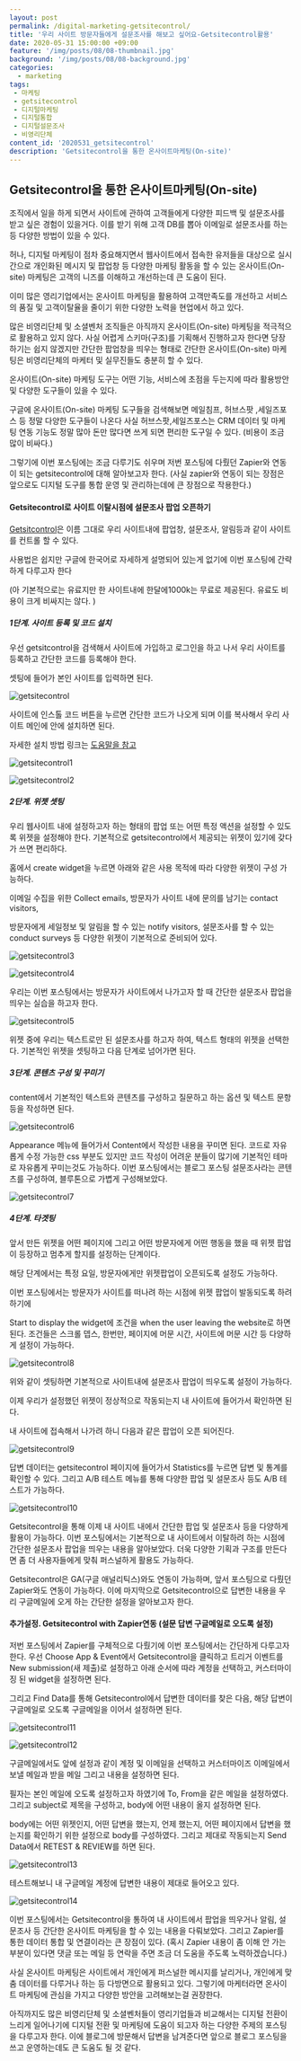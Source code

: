 ```yaml
---
layout: post
permalink: /digital-marketing-getsitecontrol/
title: '우리 사이트 방문자들에게 설문조사를 해보고 싶어요-Getsitecontrol활용'
date: 2020-05-31 15:00:00 +09:00
feature: '/img/posts/08/08-thumbnail.jpg'
background: '/img/posts/08/08-background.jpg'
categories:
  - marketing
tags:
 - 마케팅
 - getsitecontrol
 - 디지털마케팅
 - 디지털통합
 - 디지털설문조사
 - 비영리단체
content_id: '2020531_getsitecontrol'
description: 'Getsitecontrol을 통한 온사이트마케팅(On-site)'
---
```


## Getsitecontrol을 통한 온사이트마케팅(On-site)

조직에서 일을 하게 되면서 사이트에 관하여 고객들에게 다양한 피드백 및 설문조사를 받고 싶은 경험이 있을거다. 이를 받기 위해 고객 DB를 뽑아 이메일로 설문조사를 하는 등 다양한 방법이 있을 수 있다.

허나, 디지털 마케팅이 점차 중요해지면서 웹사이트에서 접속한 유저들을 대상으로 실시간으로 개인화된 메시지 및 팝업창 등 다양한 마케팅 활동을 할 수 있는 온사이트(On-site) 마케팅은 고객의 니즈를 이해하고 개선하는데 큰 도움이 된다.

이미 많은 영리기업에서는 온사이트 마케팅을 활용하여 고객만족도를 개선하고 서비스의 품질 및 고객이탈율을 줄이기 위한 다양한 노력을 현업에서 하고 있다.

많은 비영리단체 및 소셜벤처 조직들은 아직까지 온사이트(On-site) 마케팅을 적극적으로 활용하고 있지 않다. 사실 어렵게 스키마(구조)를 기획해서 진행하고자 한다면 당장 하기는 쉽지 않겠지만 간단한 팝업창을 띄우는 형태로 간단한 온사이트(On-site) 마케팅은 비영리단체의 마케터 및 실무진들도 충분히 할 수 있다.

온사이트(On-site) 마케팅 도구는 어떤 기능, 서비스에 초점을 두는지에 따라 활용방안 및 다양한 도구들이 있을 수 있다.

구글에 온사이트(On-site) 마케팅 도구들을 검색해보면 메일침프, 허브스팟 ,세일즈포스 등 정말 다양한 도구들이 나온다 사실 허브스팟,세일즈포스는 CRM 데이터 및 마케팅 연동 기능도 정말 많아 돈만 많다면 쓰게 되면 편리한 도구일 수 있다. (비용이 조금 많이 비싸다.)

그렇기에 이번 포스팅에는 조금 다루기도 쉬우며 저번 포스팅에 다뤘던 Zapier와 연동이 되는 getsitecontrol에 대해 알아보고자 한다. (사실 zapier와 연동이 되는 장점은 앞으로도 디지털 도구를 통합 운영 및 관리하는데에 큰 장점으로 작용한다.)



#### Getsitecontrol로 사이트 이탈시점에 설문조사 팝업 오픈하기

[Getsitcontrol](https://getsitecontrol.com/)은 이름 그대로 우리 사이트내에 팝업창, 설문조사, 알림등과 같이 사이트를 컨트롤 할 수 있다.

사용법은 쉽지만 구글에 한국어로 자세하게 설명되어 있는게 없기에 이번 포스팅에 간략하게 다루고자 한다

(아 기본적으로는 유료지만 한 사이트내에 한달에1000k는 무료로 제공된다. 유료도 비용이 크게 비싸지는 않다. )



##### 1단계. 사이트 등록 및 코드 설치

우선 getsitcontrol을 검색해서 사이트에 가입하고 로그인을 하고 나서 우리 사이트를 등록하고 간단한 코드를 등록해야 한다.

셋팅에 들어가 본인 사이트를 입력하면 된다.

![getsitecontrol](/img/posts/08/Getsitecontrol.jpg)

사이트에 인스톨 코드 버튼을 누르면 간단한 코드가 나오게 되며 이를 복사해서 우리 사이트 메인에 </body> 안에 설치하면 된다.

자세한 설치 방법 링크는 [도움말을 참고](https://getsitecontrol.com/help/install-widgets-website/)

 ![getsitecontrol1](/img/posts/08/Getsitecontrol1.jpg)

![getsitecontrol2](/img/posts/08/Getsitecontrol2.jpg)

##### 2단계. 위젯 셋팅

우리 웹사이트 내에 설정하고자 하는 형태의 팝업 또는 어떤 특정 액션을 설정할 수 있도록 위젯을 설정해야 한다. 기본적으로 getsitecontrol에서 제공되는 위젯이 있기에 갖다가 쓰면 편리하다.

홈에서 create widget을 누르면 아래와 같은 사용 목적에 따라 다양한 위젯이 구성 가능하다.

이메일 수집을 위한 Collect emails, 방문자가 사이트 내에 문의를 남기는 contact visitors,

방문자에게 세일정보 및 알림을 할 수 있는 notify visitors, 설문조사를 할 수 있는 conduct surveys 등 다양한 위젯이 기본적으로 준비되어 있다.

![getsitecontrol3](/img/posts/08/Getsitecontrol3.jpg)

 ![getsitecontrol4](/img/posts/08/Getsitecontrol4.jpg)

우리는 이번 포스팅에서는 방문자가 사이트에서 나가고자 할 때 간단한 설문조사 팝업을 띄우는 실습을 하고자 한다.

![getsitecontrol5](/img/posts/08/Getsitecontrol5.jpg)

위젯 중에 우리는 텍스트로만 된 설문조사를 하고자 하여, 텍스트 형태의 위젯을 선택한다. 기본적인 위젯을 셋팅하고 다음 단계로 넘어가면 된다.

##### 3단계. 콘텐츠 구성 및 꾸미기

content에서 기본적인 텍스트와 콘텐츠를 구성하고 질문하고 하는 옵션 및 텍스트 문항등을 작성하면 된다.

![getsitecontrol6](/img/posts/08/Getsitecontrol6.jpg)

Appearance 메뉴에 들어가서 Content에서 작성한 내용을 꾸미면 된다. 코드로 자유롭게 수정 가능한 css 부분도 있지만 코드 작성이 어려운 분들이 많기에 기본적인 테마로 자유롭게 꾸미는것도 가능하다. 이번 포스팅에서는 블로그 포스팅 설문조사라는 콘텐츠를 구성하여, 블루톤으로 가볍게 구성해보았다.

 ![getsitecontrol7](/img/posts/08/Getsitecontrol7.jpg)

##### 4단계. 타겟팅

앞서 만든 위젯을 어떤 페이지에 그리고 어떤 방문자에게 어떤 행동을 했을 때 위젯 팝업이 등장하고 멈추게 할지를 설정하는 단계이다.

해당 단계에서는 특정 요일, 방문자에게만 위젯팝업이 오픈되도록 설정도 가능하다.

이번 포스팅에서는 방문자가 사이트를 떠나려 하는 시점에 위젯 팝업이 발동되도록 하려 하기에

Start to display the widget에 조건을 when the user leaving the website로 하면 된다. 조건들은 스크롤 뎁스, 한번만, 페이지에 머문 시간, 사이트에 머문 시간 등 다양하게 설정이 가능하다.

![getsitecontrol8](/img/posts/08/Getsitecontrol8.jpg)

위와 같이 셋팅하면 기본적으로 사이트내에 설문조사 팝업이 띄우도록 설정이 가능하다.

이제 우리가 설정했던 위젯이 정상적으로 작동되는지 내 사이트에 들어가서 확인하면 된다.

내 사이트에 접속해서 나가려 하니 다음과 같은 팝업이 오픈 되어진다.

![getsitecontrol9](/img/posts/08/Getsitecontrol9.jpg)

답변 데이터는 getsitecontrol 페이지에 들어가서 Statistics를 누르면 답변 및 통계를 확인할 수 있다. 그리고 A/B 테스트 메뉴를 통해 다양한 팝업 및 설문조사 등도 A/B 테스트가 가능하다.

 ![getsitecontrol10](/img/posts/08/Getsitecontrol10.jpg)

Getsitecontrol을 통해 이제 내 사이트 내에서 간단한 팝업 및 설문조사 등을 다양하게 활용이 가능하다. 이번 포스팅에서는 기본적으로 내 사이트에서 이탈하려 하는 시점에 간단한 설문조사 팝업을 띄우는 내용을 알아보았다. 더욱 다양한 기획과 구조를 만든다면 좀 더 사용자들에게 맞춰 퍼스널하게 활용도 가능하다.

Getsitecontrol은 GA(구글 애널리틱스)와도 연동이 가능하며, 앞서 포스팅으로 다뤘던 Zapier와도 연동이 가능하다. 이에 마지막으로 Getsitecontrol으로 답변한 내용을 우리 구글메일에 오게 하는 간단한 설정을 알아보고자 한다.

#### 추가설정.  Getsitecontrol with Zapier연동 (설문 답변 구글메일로 오도록 설정)

저번 포스팅에서 Zapier를 구체적으로 다뤘기에 이번 포스팅에서는 간단하게 다루고자한다. 우선 Choose App & Event에서 Getsitecontrol을 클릭하고 트리거 이벤트를 New submission(새 제출)로 설정하고 아래 순서에 따라 계정을 선택하고, 커스터마이징 된 widget을 설정하면 된다.

그리고 Find Data를 통해 Getsitecontrol에서 답변한 데이터를 찾은 다음, 해당 답변이 구글메일로 오도록 구글메일을 이어서 설정하면 된다.

 ![getsitecontrol11](/img/posts/08/Getsitecontrol11.jpg)

 ![getsitecontrol12](/img/posts/08/Getsitecontrol12.jpg)

구글메일에서도 앞에 설정과 같이 계정 및 이메일을 선택하고 커스터마이즈 이메일에서 보낼 메일과 받을 메일 그리고 내용을 설정하면 된다.

필자는 본인 메일에 오도록 설정하고자 하였기에 To, From을 같은 메일을 설정하였다. 그리고 subject로 제목을 구성하고, body에 어떤 내용이 올지 설정하면 된다.

body에는 어떤 위젯인지, 어떤 답변을 했는지, 언제 했는지, 어떤 페이지에서 답변을 했는지를 확인하기 위한 설정으로 body를 구성하였다. 그리고 제대로 작동되는지 Send Data에서 RETEST & REVIEW를 하면 된다.

  ![getsitecontrol13](/img/posts/08/Getsitecontrol13.jpg)

테스트해보니 내 구글메일 계정에 답변한 내용이 제대로 들어오고 있다.

  ![getsitecontrol14](/img/posts/08/Getsitecontrol14.jpg)

이번 포스팅에서는 Getsitecontrol을 통하여 내 사이트에서 팝업을 띄우거나 알림, 설문조사 등 간단한 온사이트 마케팅을 할 수 있는 내용을 다뤄보았다. 그리고 Zapier를 통한 데이터 통합 및 연결이라는 큰 장점이 있다. (혹시 Zapier 내용이 좀 이해 안 가는 부분이 있다면 댓글 또는 메일 등 연락을 주면 조금 더 도움을 주도록 노력하겠습니다.)

사실 온사이트 마케팅은 사이트에서 개인에게 퍼스널한 메시지를 날리거나, 개인에게 맞춤 데이터를 다루거나 하는 등 다방면으로 활용되고 있다. 그렇기에 마케터라면 온사이트 마케팅에 관심을 가지고 다양한 방안을 고려해보는걸 권장한다.

아직까지도 많은 비영리단체 및 소셜벤처들이 영리기업들과 비교해서는 디지털 전환이 느리게 일어나기에 디지털 전환 및 마케팅에 도움이 되고자 하는 다양한 주제의 포스팅을 다루고자 한다. 이에 블로그에 방문해서 답변을 남겨준다면 앞으로 블로그 포스팅을 쓰고 운영하는데도 큰 도움도 될 것 같다.
